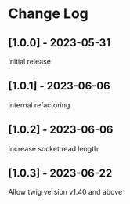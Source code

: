 # Change Log

## [1.0.0] - 2023-05-31

Initial release

## [1.0.1] - 2023-06-06

Internal refactoring

## [1.0.2] - 2023-06-06

Increase socket read length

## [1.0.3] - 2023-06-22

Allow twig version v1.40 and above